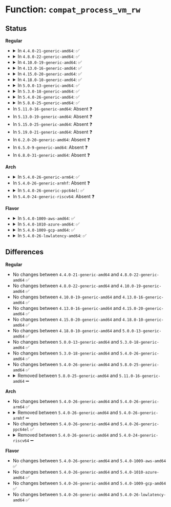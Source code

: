 # Function: <code>compat_process_vm_rw</code>

## Status
<b>Regular</b>
<ul>
<li>
<details>
<summary>In <code>4.4.0-21-generic-amd64</code>: ✅</summary>

```c
ssize_t compat_process_vm_rw(compat_pid_t pid, const struct compat_iovec * lvec, long unsigned int liovcnt, const struct compat_iovec * rvec, long unsigned int riovcnt, long unsigned int flags, int vm_write)
```

```json
{
  "name": "compat_process_vm_rw",
  "collision_type": "Unique Static",
  "inline_type": "No",
  "funcs": [
    {
      "addr": 18446744071580749168,
      "name": "compat_process_vm_rw",
      "external": false,
      "loc": "mm/process_vm_access.c:305",
      "file": "mm/process_vm_access.c",
      "inline": "seen, unknown",
      "caller_inline": [],
      "caller_func": [
        "mm/process_vm_access.c:compat_SyS_process_vm_readv",
        "mm/process_vm_access.c:compat_SyS_process_vm_writev"
      ]
    }
  ],
  "symbols": [
    {
      "addr": 18446744071580749168,
      "name": "compat_process_vm_rw",
      "section": ".text",
      "bind": "STB_LOCAL",
      "size": 287
    }
  ]
}
```
</details>
</li>
<li>
<details>
<summary>In <code>4.8.0-22-generic-amd64</code>: ✅</summary>

```c
ssize_t compat_process_vm_rw(compat_pid_t pid, const struct compat_iovec * lvec, long unsigned int liovcnt, const struct compat_iovec * rvec, long unsigned int riovcnt, long unsigned int flags, int vm_write)
```

```json
{
  "name": "compat_process_vm_rw",
  "collision_type": "Unique Static",
  "inline_type": "No",
  "funcs": [
    {
      "addr": 18446744071580868336,
      "name": "compat_process_vm_rw",
      "external": false,
      "loc": "mm/process_vm_access.c:310",
      "file": "mm/process_vm_access.c",
      "inline": "seen, unknown",
      "caller_inline": [],
      "caller_func": [
        "mm/process_vm_access.c:compat_SyS_process_vm_writev",
        "mm/process_vm_access.c:compat_SyS_process_vm_readv"
      ]
    }
  ],
  "symbols": [
    {
      "addr": 18446744071580868336,
      "name": "compat_process_vm_rw",
      "section": ".text",
      "bind": "STB_LOCAL",
      "size": 278
    }
  ]
}
```
</details>
</li>
<li>
<details>
<summary>In <code>4.10.0-19-generic-amd64</code>: ✅</summary>

```c
ssize_t compat_process_vm_rw(compat_pid_t pid, const struct compat_iovec * lvec, long unsigned int liovcnt, const struct compat_iovec * rvec, long unsigned int riovcnt, long unsigned int flags, int vm_write)
```

```json
{
  "name": "compat_process_vm_rw",
  "collision_type": "Unique Static",
  "inline_type": "No",
  "funcs": [
    {
      "addr": 18446744071580936240,
      "name": "compat_process_vm_rw",
      "external": false,
      "loc": "mm/process_vm_access.c:317",
      "file": "mm/process_vm_access.c",
      "inline": "seen, unknown",
      "caller_inline": [],
      "caller_func": [
        "mm/process_vm_access.c:compat_SyS_process_vm_writev",
        "mm/process_vm_access.c:compat_SyS_process_vm_readv"
      ]
    }
  ],
  "symbols": [
    {
      "addr": 18446744071580936240,
      "name": "compat_process_vm_rw",
      "section": ".text",
      "bind": "STB_LOCAL",
      "size": 278
    }
  ]
}
```
</details>
</li>
<li>
<details>
<summary>In <code>4.13.0-16-generic-amd64</code>: ✅</summary>

```c
ssize_t compat_process_vm_rw(compat_pid_t pid, const struct compat_iovec * lvec, long unsigned int liovcnt, const struct compat_iovec * rvec, long unsigned int riovcnt, long unsigned int flags, int vm_write)
```

```json
{
  "name": "compat_process_vm_rw",
  "collision_type": "Unique Static",
  "inline_type": "No",
  "funcs": [
    {
      "addr": 18446744071580980192,
      "name": "compat_process_vm_rw",
      "external": false,
      "loc": "mm/process_vm_access.c:318",
      "file": "mm/process_vm_access.c",
      "inline": "seen, unknown",
      "caller_inline": [],
      "caller_func": [
        "mm/process_vm_access.c:compat_SyS_process_vm_writev",
        "mm/process_vm_access.c:compat_SyS_process_vm_readv"
      ]
    }
  ],
  "symbols": [
    {
      "addr": 18446744071580980192,
      "name": "compat_process_vm_rw",
      "section": ".text",
      "bind": "STB_LOCAL",
      "size": 338
    }
  ]
}
```
</details>
</li>
<li>
<details>
<summary>In <code>4.15.0-20-generic-amd64</code>: ✅</summary>

```c
ssize_t compat_process_vm_rw(compat_pid_t pid, const struct compat_iovec * lvec, long unsigned int liovcnt, const struct compat_iovec * rvec, long unsigned int riovcnt, long unsigned int flags, int vm_write)
```

```json
{
  "name": "compat_process_vm_rw",
  "collision_type": "Unique Static",
  "inline_type": "No",
  "funcs": [
    {
      "addr": 18446744071581082928,
      "name": "compat_process_vm_rw",
      "external": false,
      "loc": "mm/process_vm_access.c:318",
      "file": "mm/process_vm_access.c",
      "inline": "seen, unknown",
      "caller_inline": [],
      "caller_func": [
        "mm/process_vm_access.c:compat_SyS_process_vm_writev",
        "mm/process_vm_access.c:compat_SyS_process_vm_readv"
      ]
    }
  ],
  "symbols": [
    {
      "addr": 18446744071581082928,
      "name": "compat_process_vm_rw",
      "section": ".text",
      "bind": "STB_LOCAL",
      "size": 338
    }
  ]
}
```
</details>
</li>
<li>
<details>
<summary>In <code>4.18.0-10-generic-amd64</code>: ✅</summary>

```c
ssize_t compat_process_vm_rw(compat_pid_t pid, const struct compat_iovec * lvec, long unsigned int liovcnt, const struct compat_iovec * rvec, long unsigned int riovcnt, long unsigned int flags, int vm_write)
```

```json
{
  "name": "compat_process_vm_rw",
  "collision_type": "Unique Static",
  "inline_type": "No",
  "funcs": [
    {
      "addr": 18446744071581222080,
      "name": "compat_process_vm_rw",
      "external": false,
      "loc": "mm/process_vm_access.c:316",
      "file": "mm/process_vm_access.c",
      "inline": "seen, unknown",
      "caller_inline": [],
      "caller_func": [
        "mm/process_vm_access.c:__x32_compat_sys_process_vm_writev",
        "mm/process_vm_access.c:__ia32_compat_sys_process_vm_writev",
        "mm/process_vm_access.c:__x32_compat_sys_process_vm_readv",
        "mm/process_vm_access.c:__ia32_compat_sys_process_vm_readv"
      ]
    }
  ],
  "symbols": [
    {
      "addr": 18446744071581222080,
      "name": "compat_process_vm_rw",
      "section": ".text",
      "bind": "STB_LOCAL",
      "size": 281
    }
  ]
}
```
</details>
</li>
<li>
<details>
<summary>In <code>5.0.0-13-generic-amd64</code>: ✅</summary>

```c
ssize_t compat_process_vm_rw(compat_pid_t pid, const struct compat_iovec * lvec, long unsigned int liovcnt, const struct compat_iovec * rvec, long unsigned int riovcnt, long unsigned int flags, int vm_write)
```

```json
{
  "name": "compat_process_vm_rw",
  "collision_type": "Unique Static",
  "inline_type": "No",
  "funcs": [
    {
      "addr": 18446744071581305792,
      "name": "compat_process_vm_rw",
      "external": false,
      "loc": "mm/process_vm_access.c:316",
      "file": "mm/process_vm_access.c",
      "inline": "seen, unknown",
      "caller_inline": [],
      "caller_func": [
        "mm/process_vm_access.c:__x32_compat_sys_process_vm_writev",
        "mm/process_vm_access.c:__ia32_compat_sys_process_vm_writev",
        "mm/process_vm_access.c:__x32_compat_sys_process_vm_readv",
        "mm/process_vm_access.c:__ia32_compat_sys_process_vm_readv"
      ]
    }
  ],
  "symbols": [
    {
      "addr": 18446744071581305792,
      "name": "compat_process_vm_rw",
      "section": ".text",
      "bind": "STB_LOCAL",
      "size": 281
    }
  ]
}
```
</details>
</li>
<li>
<details>
<summary>In <code>5.3.0-18-generic-amd64</code>: ✅</summary>

```c
ssize_t compat_process_vm_rw(compat_pid_t pid, const struct compat_iovec * lvec, long unsigned int liovcnt, const struct compat_iovec * rvec, long unsigned int riovcnt, long unsigned int flags, int vm_write)
```

```json
{
  "name": "compat_process_vm_rw",
  "collision_type": "Unique Static",
  "inline_type": "No",
  "funcs": [
    {
      "addr": 18446744071581385616,
      "name": "compat_process_vm_rw",
      "external": false,
      "loc": "mm/process_vm_access.c:312",
      "file": "mm/process_vm_access.c",
      "inline": "seen, unknown",
      "caller_inline": [],
      "caller_func": [
        "mm/process_vm_access.c:__x32_compat_sys_process_vm_writev",
        "mm/process_vm_access.c:__ia32_compat_sys_process_vm_writev",
        "mm/process_vm_access.c:__x32_compat_sys_process_vm_readv",
        "mm/process_vm_access.c:__ia32_compat_sys_process_vm_readv"
      ]
    }
  ],
  "symbols": [
    {
      "addr": 18446744071581385616,
      "name": "compat_process_vm_rw",
      "section": ".text",
      "bind": "STB_LOCAL",
      "size": 291
    }
  ]
}
```
</details>
</li>
<li>
<details>
<summary>In <code>5.4.0-26-generic-amd64</code>: ✅</summary>

```c
ssize_t compat_process_vm_rw(compat_pid_t pid, const struct compat_iovec * lvec, long unsigned int liovcnt, const struct compat_iovec * rvec, long unsigned int riovcnt, long unsigned int flags, int vm_write)
```

```json
{
  "name": "compat_process_vm_rw",
  "collision_type": "Unique Static",
  "inline_type": "No",
  "funcs": [
    {
      "addr": 18446744071581446560,
      "name": "compat_process_vm_rw",
      "external": false,
      "loc": "mm/process_vm_access.c:312",
      "file": "mm/process_vm_access.c",
      "inline": "seen, unknown",
      "caller_inline": [],
      "caller_func": [
        "mm/process_vm_access.c:__x32_compat_sys_process_vm_writev",
        "mm/process_vm_access.c:__ia32_compat_sys_process_vm_writev",
        "mm/process_vm_access.c:__x32_compat_sys_process_vm_readv",
        "mm/process_vm_access.c:__ia32_compat_sys_process_vm_readv"
      ]
    }
  ],
  "symbols": [
    {
      "addr": 18446744071581446560,
      "name": "compat_process_vm_rw",
      "section": ".text",
      "bind": "STB_LOCAL",
      "size": 291
    }
  ]
}
```
</details>
</li>
<li>
<details>
<summary>In <code>5.8.0-25-generic-amd64</code>: ✅</summary>

```c
ssize_t compat_process_vm_rw(compat_pid_t pid, const struct compat_iovec * lvec, long unsigned int liovcnt, const struct compat_iovec * rvec, long unsigned int riovcnt, long unsigned int flags, int vm_write)
```

```json
{
  "name": "compat_process_vm_rw",
  "collision_type": "Unique Static",
  "inline_type": "No",
  "funcs": [
    {
      "addr": 18446744071581651152,
      "name": "compat_process_vm_rw",
      "external": false,
      "loc": "mm/process_vm_access.c:314",
      "file": "mm/process_vm_access.c",
      "inline": "seen, unknown",
      "caller_inline": [],
      "caller_func": [
        "mm/process_vm_access.c:__x32_compat_sys_process_vm_writev",
        "mm/process_vm_access.c:__ia32_compat_sys_process_vm_writev",
        "mm/process_vm_access.c:__x32_compat_sys_process_vm_readv",
        "mm/process_vm_access.c:__ia32_compat_sys_process_vm_readv"
      ]
    }
  ],
  "symbols": [
    {
      "addr": 18446744071581651152,
      "name": "compat_process_vm_rw",
      "section": ".text",
      "bind": "STB_LOCAL",
      "size": 305
    }
  ]
}
```
</details>
</li>
<li>
In <code>5.11.0-16-generic-amd64</code>: Absent ❓
</li>
<li>
In <code>5.13.0-19-generic-amd64</code>: Absent ❓
</li>
<li>
In <code>5.15.0-25-generic-amd64</code>: Absent ❓
</li>
<li>
In <code>5.19.0-21-generic-amd64</code>: Absent ❓
</li>
<li>
In <code>6.2.0-20-generic-amd64</code>: Absent ❓
</li>
<li>
In <code>6.5.0-9-generic-amd64</code>: Absent ❓
</li>
<li>
In <code>6.8.0-31-generic-amd64</code>: Absent ❓
</li>
</ul>
<b>Arch</b>
<ul>
<li>
<details>
<summary>In <code>5.4.0-26-generic-arm64</code>: ✅</summary>

```c
ssize_t compat_process_vm_rw(compat_pid_t pid, const struct compat_iovec * lvec, long unsigned int liovcnt, const struct compat_iovec * rvec, long unsigned int riovcnt, long unsigned int flags, int vm_write)
```

```json
{
  "name": "compat_process_vm_rw",
  "collision_type": "Unique Static",
  "inline_type": "No",
  "funcs": [
    {
      "addr": 18446603336492852960,
      "name": "compat_process_vm_rw",
      "external": false,
      "loc": "mm/process_vm_access.c:312",
      "file": "mm/process_vm_access.c",
      "inline": "seen, unknown",
      "caller_inline": [],
      "caller_func": [
        "mm/process_vm_access.c:__arm64_compat_sys_process_vm_writev",
        "mm/process_vm_access.c:__arm64_compat_sys_process_vm_readv"
      ]
    }
  ],
  "symbols": [
    {
      "addr": 18446603336492852960,
      "name": "compat_process_vm_rw",
      "section": ".text",
      "bind": "STB_LOCAL",
      "size": 312
    }
  ]
}
```
</details>
</li>
<li>
In <code>5.4.0-26-generic-armhf</code>: Absent ❓
</li>
<li>
<details>
<summary>In <code>5.4.0-26-generic-ppc64el</code>: ✅</summary>

```c
ssize_t compat_process_vm_rw(compat_pid_t pid, const struct compat_iovec * lvec, long unsigned int liovcnt, const struct compat_iovec * rvec, long unsigned int riovcnt, long unsigned int flags, int vm_write)
```

```json
{
  "name": "compat_process_vm_rw",
  "collision_type": "Unique Static",
  "inline_type": "No",
  "funcs": [
    {
      "addr": 13835058055286240864,
      "name": "compat_process_vm_rw",
      "external": false,
      "loc": "mm/process_vm_access.c:312",
      "file": "mm/process_vm_access.c",
      "inline": "seen, unknown",
      "caller_inline": [],
      "caller_func": [
        "mm/process_vm_access.c:__se_compat_sys_process_vm_writev",
        "mm/process_vm_access.c:__se_compat_sys_process_vm_readv"
      ]
    }
  ],
  "symbols": [
    {
      "addr": 13835058055286240864,
      "name": "compat_process_vm_rw",
      "section": ".text",
      "bind": "STB_LOCAL",
      "size": 388
    }
  ]
}
```
</details>
</li>
<li>
In <code>5.4.0-24-generic-riscv64</code>: Absent ❓
</li>
</ul>
<b>Flavor</b>
<ul>
<li>
<details>
<summary>In <code>5.4.0-1009-aws-amd64</code>: ✅</summary>

```c
ssize_t compat_process_vm_rw(compat_pid_t pid, const struct compat_iovec * lvec, long unsigned int liovcnt, const struct compat_iovec * rvec, long unsigned int riovcnt, long unsigned int flags, int vm_write)
```

```json
{
  "name": "compat_process_vm_rw",
  "collision_type": "Unique Static",
  "inline_type": "No",
  "funcs": [
    {
      "addr": 18446744071581415408,
      "name": "compat_process_vm_rw",
      "external": false,
      "loc": "mm/process_vm_access.c:312",
      "file": "mm/process_vm_access.c",
      "inline": "seen, unknown",
      "caller_inline": [],
      "caller_func": [
        "mm/process_vm_access.c:__x32_compat_sys_process_vm_writev",
        "mm/process_vm_access.c:__ia32_compat_sys_process_vm_writev",
        "mm/process_vm_access.c:__x32_compat_sys_process_vm_readv",
        "mm/process_vm_access.c:__ia32_compat_sys_process_vm_readv"
      ]
    }
  ],
  "symbols": [
    {
      "addr": 18446744071581415408,
      "name": "compat_process_vm_rw",
      "section": ".text",
      "bind": "STB_LOCAL",
      "size": 291
    }
  ]
}
```
</details>
</li>
<li>
<details>
<summary>In <code>5.4.0-1010-azure-amd64</code>: ✅</summary>

```c
ssize_t compat_process_vm_rw(compat_pid_t pid, const struct compat_iovec * lvec, long unsigned int liovcnt, const struct compat_iovec * rvec, long unsigned int riovcnt, long unsigned int flags, int vm_write)
```

```json
{
  "name": "compat_process_vm_rw",
  "collision_type": "Unique Static",
  "inline_type": "No",
  "funcs": [
    {
      "addr": 18446744071581357920,
      "name": "compat_process_vm_rw",
      "external": false,
      "loc": "mm/process_vm_access.c:312",
      "file": "mm/process_vm_access.c",
      "inline": "seen, unknown",
      "caller_inline": [],
      "caller_func": [
        "mm/process_vm_access.c:__x32_compat_sys_process_vm_writev",
        "mm/process_vm_access.c:__ia32_compat_sys_process_vm_writev",
        "mm/process_vm_access.c:__x32_compat_sys_process_vm_readv",
        "mm/process_vm_access.c:__ia32_compat_sys_process_vm_readv"
      ]
    }
  ],
  "symbols": [
    {
      "addr": 18446744071581357920,
      "name": "compat_process_vm_rw",
      "section": ".text",
      "bind": "STB_LOCAL",
      "size": 291
    }
  ]
}
```
</details>
</li>
<li>
<details>
<summary>In <code>5.4.0-1009-gcp-amd64</code>: ✅</summary>

```c
ssize_t compat_process_vm_rw(compat_pid_t pid, const struct compat_iovec * lvec, long unsigned int liovcnt, const struct compat_iovec * rvec, long unsigned int riovcnt, long unsigned int flags, int vm_write)
```

```json
{
  "name": "compat_process_vm_rw",
  "collision_type": "Unique Static",
  "inline_type": "No",
  "funcs": [
    {
      "addr": 18446744071581406608,
      "name": "compat_process_vm_rw",
      "external": false,
      "loc": "mm/process_vm_access.c:312",
      "file": "mm/process_vm_access.c",
      "inline": "seen, unknown",
      "caller_inline": [],
      "caller_func": [
        "mm/process_vm_access.c:__x32_compat_sys_process_vm_writev",
        "mm/process_vm_access.c:__ia32_compat_sys_process_vm_writev",
        "mm/process_vm_access.c:__x32_compat_sys_process_vm_readv",
        "mm/process_vm_access.c:__ia32_compat_sys_process_vm_readv"
      ]
    }
  ],
  "symbols": [
    {
      "addr": 18446744071581406608,
      "name": "compat_process_vm_rw",
      "section": ".text",
      "bind": "STB_LOCAL",
      "size": 291
    }
  ]
}
```
</details>
</li>
<li>
<details>
<summary>In <code>5.4.0-26-lowlatency-amd64</code>: ✅</summary>

```c
ssize_t compat_process_vm_rw(compat_pid_t pid, const struct compat_iovec * lvec, long unsigned int liovcnt, const struct compat_iovec * rvec, long unsigned int riovcnt, long unsigned int flags, int vm_write)
```

```json
{
  "name": "compat_process_vm_rw",
  "collision_type": "Unique Static",
  "inline_type": "No",
  "funcs": [
    {
      "addr": 18446744071581470720,
      "name": "compat_process_vm_rw",
      "external": false,
      "loc": "mm/process_vm_access.c:312",
      "file": "mm/process_vm_access.c",
      "inline": "seen, unknown",
      "caller_inline": [],
      "caller_func": [
        "mm/process_vm_access.c:__x32_compat_sys_process_vm_writev",
        "mm/process_vm_access.c:__ia32_compat_sys_process_vm_writev",
        "mm/process_vm_access.c:__x32_compat_sys_process_vm_readv",
        "mm/process_vm_access.c:__ia32_compat_sys_process_vm_readv"
      ]
    }
  ],
  "symbols": [
    {
      "addr": 18446744071581470720,
      "name": "compat_process_vm_rw",
      "section": ".text",
      "bind": "STB_LOCAL",
      "size": 291
    }
  ]
}
```
</details>
</li>
</ul>

## Differences
<b>Regular</b>
<ul>
<li>
No changes between <code>4.4.0-21-generic-amd64</code> and <code>4.8.0-22-generic-amd64</code> ✅
</li>
<li>
No changes between <code>4.8.0-22-generic-amd64</code> and <code>4.10.0-19-generic-amd64</code> ✅
</li>
<li>
No changes between <code>4.10.0-19-generic-amd64</code> and <code>4.13.0-16-generic-amd64</code> ✅
</li>
<li>
No changes between <code>4.13.0-16-generic-amd64</code> and <code>4.15.0-20-generic-amd64</code> ✅
</li>
<li>
No changes between <code>4.15.0-20-generic-amd64</code> and <code>4.18.0-10-generic-amd64</code> ✅
</li>
<li>
No changes between <code>4.18.0-10-generic-amd64</code> and <code>5.0.0-13-generic-amd64</code> ✅
</li>
<li>
No changes between <code>5.0.0-13-generic-amd64</code> and <code>5.3.0-18-generic-amd64</code> ✅
</li>
<li>
No changes between <code>5.3.0-18-generic-amd64</code> and <code>5.4.0-26-generic-amd64</code> ✅
</li>
<li>
No changes between <code>5.4.0-26-generic-amd64</code> and <code>5.8.0-25-generic-amd64</code> ✅
</li>
<li>
<details>
<summary>Removed between <code>5.8.0-25-generic-amd64</code> and <code>5.11.0-16-generic-amd64</code> ➖</summary>

```c
ssize_t compat_process_vm_rw(compat_pid_t pid, const struct compat_iovec * lvec, long unsigned int liovcnt, const struct compat_iovec * rvec, long unsigned int riovcnt, long unsigned int flags, int vm_write)
```
</details>
</li>
</ul>
<b>Arch</b>
<ul>
<li>
No changes between <code>5.4.0-26-generic-amd64</code> and <code>5.4.0-26-generic-arm64</code> ✅
</li>
<li>
<details>
<summary>Removed between <code>5.4.0-26-generic-amd64</code> and <code>5.4.0-26-generic-armhf</code> ➖</summary>

```c
ssize_t compat_process_vm_rw(compat_pid_t pid, const struct compat_iovec * lvec, long unsigned int liovcnt, const struct compat_iovec * rvec, long unsigned int riovcnt, long unsigned int flags, int vm_write)
```
</details>
</li>
<li>
No changes between <code>5.4.0-26-generic-amd64</code> and <code>5.4.0-26-generic-ppc64el</code> ✅
</li>
<li>
<details>
<summary>Removed between <code>5.4.0-26-generic-amd64</code> and <code>5.4.0-24-generic-riscv64</code> ➖</summary>

```c
ssize_t compat_process_vm_rw(compat_pid_t pid, const struct compat_iovec * lvec, long unsigned int liovcnt, const struct compat_iovec * rvec, long unsigned int riovcnt, long unsigned int flags, int vm_write)
```
</details>
</li>
</ul>
<b>Flavor</b>
<ul>
<li>
No changes between <code>5.4.0-26-generic-amd64</code> and <code>5.4.0-1009-aws-amd64</code> ✅
</li>
<li>
No changes between <code>5.4.0-26-generic-amd64</code> and <code>5.4.0-1010-azure-amd64</code> ✅
</li>
<li>
No changes between <code>5.4.0-26-generic-amd64</code> and <code>5.4.0-1009-gcp-amd64</code> ✅
</li>
<li>
No changes between <code>5.4.0-26-generic-amd64</code> and <code>5.4.0-26-lowlatency-amd64</code> ✅
</li>
</ul>
